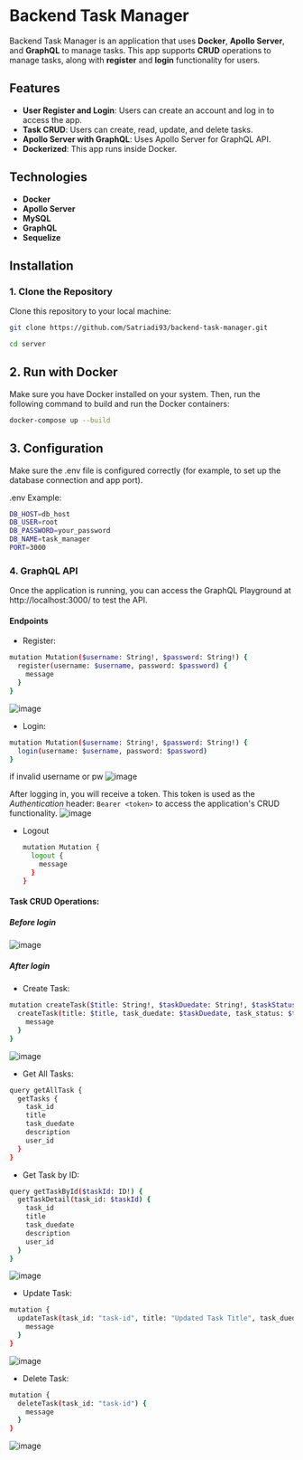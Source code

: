 # Backend Task Manager

Backend Task Manager is an application that uses **Docker**, **Apollo Server**, and **GraphQL** to manage tasks. This app supports **CRUD** operations to manage tasks, along with **register** and **login** functionality for users.

## Features

- **User Register and Login**: Users can create an account and log in to access the app.
- **Task CRUD**: Users can create, read, update, and delete tasks.
- **Apollo Server with GraphQL**: Uses Apollo Server for GraphQL API.
- **Dockerized**: This app runs inside Docker.

## Technologies

- **Docker**
- **Apollo Server**
- **MySQL**
- **GraphQL**
- **Sequelize**

## Installation

### 1. Clone the Repository

Clone this repository to your local machine:

```bash
git clone https://github.com/Satriadi93/backend-task-manager.git
```
```bash
cd server
```
## 2. Run with Docker
Make sure you have Docker installed on your system. Then, run the following command to build and run the Docker containers:

```bash
docker-compose up --build
```
## 3. Configuration
Make sure the .env file is configured correctly (for example, to set up the database connection and app port).

.env Example:

```bash
DB_HOST=db_host
DB_USER=root
DB_PASSWORD=your_password
DB_NAME=task_manager
PORT=3000
```

### 4. GraphQL API
Once the application is running, you can access the GraphQL Playground at http://localhost:3000/ to test the API.


#### Endpoints
* Register:
```bash
mutation Mutation($username: String!, $password: String!) {
  register(username: $username, password: $password) {
    message
  }
}
```
![image](https://github.com/user-attachments/assets/69f386b8-d6a3-405c-9836-f302dfedb820)
* Login:
```bash
mutation Mutation($username: String!, $password: String!) {
  login(username: $username, password: $password)
}
```
if invalid username or pw 
![image](https://github.com/user-attachments/assets/bc74efe5-2976-4a32-aae5-b221e16203b4)

After logging in, you will receive a token. This token is used as the *Authentication* header: `Bearer <token>` to access the application's CRUD functionality.
![image](https://github.com/user-attachments/assets/ce1bbfed-c71b-4002-b80c-15c406ab5a1f)

* Logout
  ```bash
  mutation Mutation {
    logout {
      message
    }
  }
  ```

#### Task CRUD Operations:
##### Before login
![image](https://github.com/user-attachments/assets/724cc177-6da1-43f0-becb-40a5e286d9eb)

##### After login
* Create Task:
```bash
mutation createTask($title: String!, $taskDuedate: String!, $taskStatus: String!, $description: String!) {
  createTask(title: $title, task_duedate: $taskDuedate, task_status: $taskStatus, description: $description) {
    message
  }
}
```
![image](https://github.com/user-attachments/assets/e8f1a635-1ae8-4ce7-b2d2-84df3a9943f9)

* Get All Tasks:
```bash
query getAllTask {
  getTasks {
    task_id
    title
    task_duedate
    description
    user_id
  }
}
```
* Get Task by ID:
```bash
query getTaskById($taskId: ID!) {
  getTaskDetail(task_id: $taskId) {
    task_id
    title
    task_duedate
    description
    user_id
  }
}
```
![image](https://github.com/user-attachments/assets/9bada9c8-fce8-4eb9-8ca2-5227dbc314b6)

* Update Task:
```bash
mutation {
  updateTask(task_id: "task-id", title: "Updated Task Title", task_duedate: "2025-02-01", task_status: "In Progress", description: "Updated Description") {
    message
  }
}
```
![image](https://github.com/user-attachments/assets/3efc54b6-e616-4467-887d-7adb640fde19)

* Delete Task:
```bash
mutation {
  deleteTask(task_id: "task-id") {
    message
  }
}
```
![image](https://github.com/user-attachments/assets/8bcc603a-280c-4613-be95-38c09aed566a)



